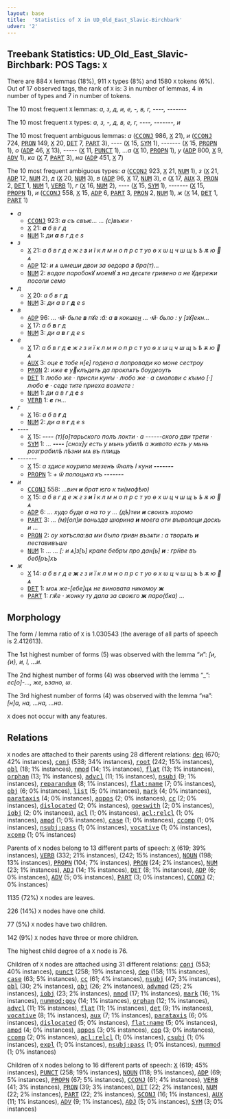 ```yaml
---
layout: base
title:  'Statistics of X in UD_Old_East_Slavic-Birchbark'
udver: '2'
---
```


## Treebank Statistics: UD_Old_East_Slavic-Birchbark: POS Tags: `X`

There are 884 `X` lemmas (18%), 911 `X` types (8%) and 1580 `X` tokens (6%).
Out of 17 observed tags, the rank of `X` is: 3 in number of lemmas, 4 in number of types and 7 in number of tokens.

The 10 most frequent `X` lemmas: <em>а, з, д, и, е, -, в, г, ----, -------</em>

The 10 most frequent `X` types:  <em>а, з, -, д, в, е, г, ----, -------, и</em>

The 10 most frequent ambiguous lemmas: <em>а</em> (<tt><a href="orv_birchbark-pos-CCONJ.html">CCONJ</a></tt> 986, <tt><a href="orv_birchbark-pos-X.html">X</a></tt> 21), <em>и</em> (<tt><a href="orv_birchbark-pos-CCONJ.html">CCONJ</a></tt> 724, <tt><a href="orv_birchbark-pos-PRON.html">PRON</a></tt> 149, <tt><a href="orv_birchbark-pos-X.html">X</a></tt> 20, <tt><a href="orv_birchbark-pos-DET.html">DET</a></tt> 7, <tt><a href="orv_birchbark-pos-PART.html">PART</a></tt> 3), <em>----</em> (<tt><a href="orv_birchbark-pos-X.html">X</a></tt> 15, <tt><a href="orv_birchbark-pos-SYM.html">SYM</a></tt> 1), <em>-------</em> (<tt><a href="orv_birchbark-pos-X.html">X</a></tt> 15, <tt><a href="orv_birchbark-pos-PROPN.html">PROPN</a></tt> 1), <em>о</em> (<tt><a href="orv_birchbark-pos-ADP.html">ADP</a></tt> 46, <tt><a href="orv_birchbark-pos-X.html">X</a></tt> 13), <em>-----</em> (<tt><a href="orv_birchbark-pos-X.html">X</a></tt> 11, <tt><a href="orv_birchbark-pos-PUNCT.html">PUNCT</a></tt> 1), <em>…а</em> (<tt><a href="orv_birchbark-pos-X.html">X</a></tt> 10, <tt><a href="orv_birchbark-pos-PROPN.html">PROPN</a></tt> 1), <em>у</em> (<tt><a href="orv_birchbark-pos-ADP.html">ADP</a></tt> 800, <tt><a href="orv_birchbark-pos-X.html">X</a></tt> 9, <tt><a href="orv_birchbark-pos-ADV.html">ADV</a></tt> 1), <em>ка</em> (<tt><a href="orv_birchbark-pos-X.html">X</a></tt> 7, <tt><a href="orv_birchbark-pos-PART.html">PART</a></tt> 3), <em>на</em> (<tt><a href="orv_birchbark-pos-ADP.html">ADP</a></tt> 451, <tt><a href="orv_birchbark-pos-X.html">X</a></tt> 7)

The 10 most frequent ambiguous types:  <em>а</em> (<tt><a href="orv_birchbark-pos-CCONJ.html">CCONJ</a></tt> 923, <tt><a href="orv_birchbark-pos-X.html">X</a></tt> 21, <tt><a href="orv_birchbark-pos-NUM.html">NUM</a></tt> 1), <em>з</em> (<tt><a href="orv_birchbark-pos-X.html">X</a></tt> 21, <tt><a href="orv_birchbark-pos-ADP.html">ADP</a></tt> 12, <tt><a href="orv_birchbark-pos-NUM.html">NUM</a></tt> 2), <em>д</em> (<tt><a href="orv_birchbark-pos-X.html">X</a></tt> 20, <tt><a href="orv_birchbark-pos-NUM.html">NUM</a></tt> 3), <em>в</em> (<tt><a href="orv_birchbark-pos-ADP.html">ADP</a></tt> 96, <tt><a href="orv_birchbark-pos-X.html">X</a></tt> 17, <tt><a href="orv_birchbark-pos-NUM.html">NUM</a></tt> 3), <em>е</em> (<tt><a href="orv_birchbark-pos-X.html">X</a></tt> 17, <tt><a href="orv_birchbark-pos-AUX.html">AUX</a></tt> 3, <tt><a href="orv_birchbark-pos-PRON.html">PRON</a></tt> 2, <tt><a href="orv_birchbark-pos-DET.html">DET</a></tt> 1, <tt><a href="orv_birchbark-pos-NUM.html">NUM</a></tt> 1, <tt><a href="orv_birchbark-pos-VERB.html">VERB</a></tt> 1), <em>г</em> (<tt><a href="orv_birchbark-pos-X.html">X</a></tt> 16, <tt><a href="orv_birchbark-pos-NUM.html">NUM</a></tt> 2), <em>----</em> (<tt><a href="orv_birchbark-pos-X.html">X</a></tt> 15, <tt><a href="orv_birchbark-pos-SYM.html">SYM</a></tt> 1), <em>-------</em> (<tt><a href="orv_birchbark-pos-X.html">X</a></tt> 15, <tt><a href="orv_birchbark-pos-PROPN.html">PROPN</a></tt> 1), <em>и</em> (<tt><a href="orv_birchbark-pos-CCONJ.html">CCONJ</a></tt> 558, <tt><a href="orv_birchbark-pos-X.html">X</a></tt> 15, <tt><a href="orv_birchbark-pos-ADP.html">ADP</a></tt> 6, <tt><a href="orv_birchbark-pos-PART.html">PART</a></tt> 3, <tt><a href="orv_birchbark-pos-PRON.html">PRON</a></tt> 2, <tt><a href="orv_birchbark-pos-NUM.html">NUM</a></tt> 1), <em>ж</em> (<tt><a href="orv_birchbark-pos-X.html">X</a></tt> 14, <tt><a href="orv_birchbark-pos-DET.html">DET</a></tt> 1, <tt><a href="orv_birchbark-pos-PART.html">PART</a></tt> 1)


* <em>а</em>
  * <tt><a href="orv_birchbark-pos-CCONJ.html">CCONJ</a></tt> 923: <em><b>а</b> съ свъѥ<lbr/>… … (с)въѥи ·</em>
  * <tt><a href="orv_birchbark-pos-X.html">X</a></tt> 21: <em><b>а</b> б в г д</em>
  * <tt><a href="orv_birchbark-pos-NUM.html">NUM</a></tt> 1: <em>ди <b>а</b> в г д е ѕ</em>
* <em>з</em>
  * <tt><a href="orv_birchbark-pos-X.html">X</a></tt> 21: <em>а б в г д е ж ꙅ <b>з</b> и ї к л м н о п р с т уо ѳ х ѡ ц ч ш щ ъ ѣ ѫ ю  ѧ</em>
  * <tt><a href="orv_birchbark-pos-ADP.html">ADP</a></tt> 12: <em>и ѧ ѡмеши двои за ѳедора <b>з</b> бра<lbr/>(т)…</em>
  * <tt><a href="orv_birchbark-pos-NUM.html">NUM</a></tt> 2: <em>водае паробокꙋ моемꙋ <b>з</b> на десѧте гривено а не ꙋдережи посо<lbr/>ли семо</em>
* <em>д</em>
  * <tt><a href="orv_birchbark-pos-X.html">X</a></tt> 20: <em>а б в г <b>д</b></em>
  * <tt><a href="orv_birchbark-pos-NUM.html">NUM</a></tt> 3: <em>ди а в г <b>д</b> е ѕ</em>
* <em>в</em>
  * <tt><a href="orv_birchbark-pos-ADP.html">ADP</a></tt> 96: <em>… ·м҃· бьле <b>в</b> пꙋе :а҃: а <b>в</b> кокше[н](ге) … ·м҃· бьло : у [зꙋ]екн…</em>
  * <tt><a href="orv_birchbark-pos-X.html">X</a></tt> 17: <em>а б <b>в</b> г д</em>
  * <tt><a href="orv_birchbark-pos-NUM.html">NUM</a></tt> 3: <em>ди а <b>в</b> г д е ѕ</em>
* <em>е</em>
  * <tt><a href="orv_birchbark-pos-X.html">X</a></tt> 17: <em>а б в г д <b>е</b> ж ꙅ з и ї к л м н о п р с т уо ѳ х ѡ ц ч ш щ ъ ѣ ѫ ю  ѧ</em>
  * <tt><a href="orv_birchbark-pos-AUX.html">AUX</a></tt> 3: <em>оце <b>е</b> тобе н[е] годена а попрова<lbr/>ди ко моне сестрѹ</em>
  * <tt><a href="orv_birchbark-pos-PRON.html">PRON</a></tt> 2: <em>иже <b>е</b> уклъдеть да пр<lbr/>оклѧтъ бѹдеѹть</em>
  * <tt><a href="orv_birchbark-pos-DET.html">DET</a></tt> 1: <em>любо же · присли кунꙑ · любо же · а смолови с кꙑмо [·] любо <b>е</b> · седе тите приеха возмете :</em>
  * <tt><a href="orv_birchbark-pos-NUM.html">NUM</a></tt> 1: <em>ди а в г д <b>е</b> ѕ</em>
  * <tt><a href="orv_birchbark-pos-VERB.html">VERB</a></tt> 1: <em><b>е</b> гн…</em>
* <em>г</em>
  * <tt><a href="orv_birchbark-pos-X.html">X</a></tt> 16: <em>а б в <b>г</b> д</em>
  * <tt><a href="orv_birchbark-pos-NUM.html">NUM</a></tt> 2: <em>ди а в <b>г</b> д е ѕ</em>
* <em>----</em>
  * <tt><a href="orv_birchbark-pos-X.html">X</a></tt> 15: <em><b>----</b> (т)[о]тарьского полъ локти · а ------ского дви трети ·</em>
  * <tt><a href="orv_birchbark-pos-SYM.html">SYM</a></tt> 1: <em>… <b>----</b> [снох]у есть у мьн<lbr/>ь убилѣ а живото есть у мьнь розграбилѣ лѣзни мѧ въ плищь</em>
* <em>-------</em>
  * <tt><a href="orv_birchbark-pos-X.html">X</a></tt> 15: <em>а здисе кѹрила мезенъ ѿꙗлъ ӏ куни <b>-------</b></em>
  * <tt><a href="orv_birchbark-pos-PROPN.html">PROPN</a></tt> 1: <em>+ ѿ полоцька къ <b>-------</b></em>
* <em>и</em>
  * <tt><a href="orv_birchbark-pos-CCONJ.html">CCONJ</a></tt> 558: <em>…вич <b>и</b> брат ѥго к ти<lbr/>(мофѣю)</em>
  * <tt><a href="orv_birchbark-pos-X.html">X</a></tt> 15: <em>а б в г д е ж ꙅ з <b>и</b> ї к л м н о п р с т уо ѳ х ѡ ц ч ш щ ъ ѣ ѫ ю  ѧ</em>
  * <tt><a href="orv_birchbark-pos-ADP.html">ADP</a></tt> 6: <em>… худо буде а на то у … (дѣ)теи <b>и</b> своихъ хоромо</em>
  * <tt><a href="orv_birchbark-pos-PART.html">PART</a></tt> 3: <em>… (м)[ол]и воньзда шюрина <b>и</b> моега оти вꙑволоци доскь и …</em>
  * <tt><a href="orv_birchbark-pos-PRON.html">PRON</a></tt> 2: <em>ѹ хотъсла:ва ми бꙑло гривн възѧти : а творѧть <b>и</b> пеставивъше</em>
  * <tt><a href="orv_birchbark-pos-NUM.html">NUM</a></tt> 1: <em>… … [: и ѧ]з[ъ] крале бебрꙑ про дан[ь] <b>и</b> : грн҃ве въ беб[ръ]хъ</em>
* <em>ж</em>
  * <tt><a href="orv_birchbark-pos-X.html">X</a></tt> 14: <em>а б в г д е <b>ж</b> ꙅ з и ї к л м н о п р с т уо ѳ х ѡ ц ч ш щ ъ ѣ ѫ ю  ѧ</em>
  * <tt><a href="orv_birchbark-pos-DET.html">DET</a></tt> 1: <em>моѧ же<lbr/>-[ебе]цѧ не виновата никомѹ <b>ж</b></em>
  * <tt><a href="orv_birchbark-pos-PART.html">PART</a></tt> 1: <em>гж҃е · жонку ту дала за своѥго <b>ж</b> паро<lbr/>(бка) …</em>

## Morphology

The form / lemma ratio of `X` is 1.030543 (the average of all parts of speech is 2.412613).

The 1st highest number of forms (5) was observed with the lemma “и”: <em>[и, {и}, и, ӏ, …<lbr/>и</em>.

The 2nd highest number of forms (4) was observed with the lemma “_”: <em>ес[о]-<lbr/>…, же, ьзано, ѡ</em>.

The 3rd highest number of forms (4) was observed with the lemma “на”: <em>[н]а, на, …<lbr/>на, …на</em>.

`X` does not occur with any features.


## Relations

`X` nodes are attached to their parents using 28 different relations: <tt><a href="orv_birchbark-dep-dep.html">dep</a></tt> (670; 42% instances), <tt><a href="orv_birchbark-dep-conj.html">conj</a></tt> (538; 34% instances), <tt><a href="orv_birchbark-dep-root.html">root</a></tt> (242; 15% instances), <tt><a href="orv_birchbark-dep-obl.html">obl</a></tt> (18; 1% instances), <tt><a href="orv_birchbark-dep-nmod.html">nmod</a></tt> (14; 1% instances), <tt><a href="orv_birchbark-dep-flat.html">flat</a></tt> (13; 1% instances), <tt><a href="orv_birchbark-dep-orphan.html">orphan</a></tt> (13; 1% instances), <tt><a href="orv_birchbark-dep-advcl.html">advcl</a></tt> (11; 1% instances), <tt><a href="orv_birchbark-dep-nsubj.html">nsubj</a></tt> (9; 1% instances), <tt><a href="orv_birchbark-dep-reparandum.html">reparandum</a></tt> (8; 1% instances), <tt><a href="orv_birchbark-dep-flat-name.html">flat:name</a></tt> (7; 0% instances), <tt><a href="orv_birchbark-dep-obj.html">obj</a></tt> (6; 0% instances), <tt><a href="orv_birchbark-dep-list.html">list</a></tt> (5; 0% instances), <tt><a href="orv_birchbark-dep-mark.html">mark</a></tt> (4; 0% instances), <tt><a href="orv_birchbark-dep-parataxis.html">parataxis</a></tt> (4; 0% instances), <tt><a href="orv_birchbark-dep-appos.html">appos</a></tt> (2; 0% instances), <tt><a href="orv_birchbark-dep-cc.html">cc</a></tt> (2; 0% instances), <tt><a href="orv_birchbark-dep-dislocated.html">dislocated</a></tt> (2; 0% instances), <tt><a href="orv_birchbark-dep-goeswith.html">goeswith</a></tt> (2; 0% instances), <tt><a href="orv_birchbark-dep-iobj.html">iobj</a></tt> (2; 0% instances), <tt><a href="orv_birchbark-dep-acl.html">acl</a></tt> (1; 0% instances), <tt><a href="orv_birchbark-dep-acl-relcl.html">acl:relcl</a></tt> (1; 0% instances), <tt><a href="orv_birchbark-dep-amod.html">amod</a></tt> (1; 0% instances), <tt><a href="orv_birchbark-dep-case.html">case</a></tt> (1; 0% instances), <tt><a href="orv_birchbark-dep-ccomp.html">ccomp</a></tt> (1; 0% instances), <tt><a href="orv_birchbark-dep-nsubj-pass.html">nsubj:pass</a></tt> (1; 0% instances), <tt><a href="orv_birchbark-dep-vocative.html">vocative</a></tt> (1; 0% instances), <tt><a href="orv_birchbark-dep-xcomp.html">xcomp</a></tt> (1; 0% instances)

Parents of `X` nodes belong to 13 different parts of speech: <tt><a href="orv_birchbark-pos-X.html">X</a></tt> (619; 39% instances), <tt><a href="orv_birchbark-pos-VERB.html">VERB</a></tt> (332; 21% instances),  (242; 15% instances), <tt><a href="orv_birchbark-pos-NOUN.html">NOUN</a></tt> (198; 13% instances), <tt><a href="orv_birchbark-pos-PROPN.html">PROPN</a></tt> (104; 7% instances), <tt><a href="orv_birchbark-pos-PRON.html">PRON</a></tt> (24; 2% instances), <tt><a href="orv_birchbark-pos-NUM.html">NUM</a></tt> (23; 1% instances), <tt><a href="orv_birchbark-pos-ADJ.html">ADJ</a></tt> (14; 1% instances), <tt><a href="orv_birchbark-pos-DET.html">DET</a></tt> (8; 1% instances), <tt><a href="orv_birchbark-pos-ADP.html">ADP</a></tt> (6; 0% instances), <tt><a href="orv_birchbark-pos-ADV.html">ADV</a></tt> (5; 0% instances), <tt><a href="orv_birchbark-pos-PART.html">PART</a></tt> (3; 0% instances), <tt><a href="orv_birchbark-pos-CCONJ.html">CCONJ</a></tt> (2; 0% instances)

1135 (72%) `X` nodes are leaves.

226 (14%) `X` nodes have one child.

77 (5%) `X` nodes have two children.

142 (9%) `X` nodes have three or more children.

The highest child degree of a `X` node is 76.

Children of `X` nodes are attached using 31 different relations: <tt><a href="orv_birchbark-dep-conj.html">conj</a></tt> (553; 40% instances), <tt><a href="orv_birchbark-dep-punct.html">punct</a></tt> (258; 19% instances), <tt><a href="orv_birchbark-dep-dep.html">dep</a></tt> (158; 11% instances), <tt><a href="orv_birchbark-dep-case.html">case</a></tt> (63; 5% instances), <tt><a href="orv_birchbark-dep-cc.html">cc</a></tt> (61; 4% instances), <tt><a href="orv_birchbark-dep-nsubj.html">nsubj</a></tt> (47; 3% instances), <tt><a href="orv_birchbark-dep-obl.html">obl</a></tt> (30; 2% instances), <tt><a href="orv_birchbark-dep-obj.html">obj</a></tt> (26; 2% instances), <tt><a href="orv_birchbark-dep-advmod.html">advmod</a></tt> (25; 2% instances), <tt><a href="orv_birchbark-dep-iobj.html">iobj</a></tt> (23; 2% instances), <tt><a href="orv_birchbark-dep-nmod.html">nmod</a></tt> (17; 1% instances), <tt><a href="orv_birchbark-dep-mark.html">mark</a></tt> (16; 1% instances), <tt><a href="orv_birchbark-dep-nummod-gov.html">nummod:gov</a></tt> (14; 1% instances), <tt><a href="orv_birchbark-dep-orphan.html">orphan</a></tt> (12; 1% instances), <tt><a href="orv_birchbark-dep-advcl.html">advcl</a></tt> (11; 1% instances), <tt><a href="orv_birchbark-dep-flat.html">flat</a></tt> (11; 1% instances), <tt><a href="orv_birchbark-dep-det.html">det</a></tt> (9; 1% instances), <tt><a href="orv_birchbark-dep-vocative.html">vocative</a></tt> (8; 1% instances), <tt><a href="orv_birchbark-dep-aux.html">aux</a></tt> (7; 1% instances), <tt><a href="orv_birchbark-dep-parataxis.html">parataxis</a></tt> (6; 0% instances), <tt><a href="orv_birchbark-dep-dislocated.html">dislocated</a></tt> (5; 0% instances), <tt><a href="orv_birchbark-dep-flat-name.html">flat:name</a></tt> (5; 0% instances), <tt><a href="orv_birchbark-dep-amod.html">amod</a></tt> (4; 0% instances), <tt><a href="orv_birchbark-dep-appos.html">appos</a></tt> (3; 0% instances), <tt><a href="orv_birchbark-dep-cop.html">cop</a></tt> (3; 0% instances), <tt><a href="orv_birchbark-dep-ccomp.html">ccomp</a></tt> (2; 0% instances), <tt><a href="orv_birchbark-dep-acl-relcl.html">acl:relcl</a></tt> (1; 0% instances), <tt><a href="orv_birchbark-dep-csubj.html">csubj</a></tt> (1; 0% instances), <tt><a href="orv_birchbark-dep-expl.html">expl</a></tt> (1; 0% instances), <tt><a href="orv_birchbark-dep-nsubj-pass.html">nsubj:pass</a></tt> (1; 0% instances), <tt><a href="orv_birchbark-dep-nummod.html">nummod</a></tt> (1; 0% instances)

Children of `X` nodes belong to 16 different parts of speech: <tt><a href="orv_birchbark-pos-X.html">X</a></tt> (619; 45% instances), <tt><a href="orv_birchbark-pos-PUNCT.html">PUNCT</a></tt> (258; 19% instances), <tt><a href="orv_birchbark-pos-NOUN.html">NOUN</a></tt> (118; 9% instances), <tt><a href="orv_birchbark-pos-ADP.html">ADP</a></tt> (69; 5% instances), <tt><a href="orv_birchbark-pos-PROPN.html">PROPN</a></tt> (67; 5% instances), <tt><a href="orv_birchbark-pos-CCONJ.html">CCONJ</a></tt> (61; 4% instances), <tt><a href="orv_birchbark-pos-VERB.html">VERB</a></tt> (41; 3% instances), <tt><a href="orv_birchbark-pos-PRON.html">PRON</a></tt> (39; 3% instances), <tt><a href="orv_birchbark-pos-DET.html">DET</a></tt> (22; 2% instances), <tt><a href="orv_birchbark-pos-NUM.html">NUM</a></tt> (22; 2% instances), <tt><a href="orv_birchbark-pos-PART.html">PART</a></tt> (22; 2% instances), <tt><a href="orv_birchbark-pos-SCONJ.html">SCONJ</a></tt> (16; 1% instances), <tt><a href="orv_birchbark-pos-AUX.html">AUX</a></tt> (11; 1% instances), <tt><a href="orv_birchbark-pos-ADV.html">ADV</a></tt> (9; 1% instances), <tt><a href="orv_birchbark-pos-ADJ.html">ADJ</a></tt> (5; 0% instances), <tt><a href="orv_birchbark-pos-SYM.html">SYM</a></tt> (3; 0% instances)

